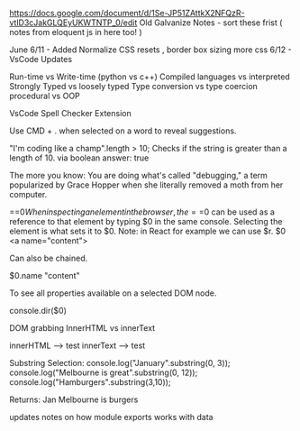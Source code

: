 https://docs.google.com/document/d/1Se-JP51ZAttkX2NFQzR-vtlD3cJakGLQEyUKWTNTP_0/edit
Old Galvanize Notes - sort these frist ( notes from eloquent js in here too! )

June
6/11 - Added Normalize CSS resets , border box sizing more css
6/12 - VsCode Updates

Run-time vs Write-time (python vs c++)
Compiled languages vs interpreted
Strongly Typed vs loosely typed
Type conversion vs type coercion
procedural vs OOP

VsCode Spell Checker Extension

Use CMD + . when selected on a word to reveal suggestions.

"I'm coding like a champ".length > 10;
Checks if the string is greater than a length of 10. via boolean
answer: true

The more you know:
You are doing what's called "debugging," a term popularized by Grace Hopper when she literally removed a moth from her computer.

<a name="content"></a> ==$0
When inspecting an element in the browser, the ==$0 can be used as a reference to that element by typing $0 in the same console.
Selecting the element is what sets it to $0. Note: in React for example we can use $r.
$0
<a name=​"content">​</a>​

Can also be chained.

$0.name
"content"

To see all properties available on a selected DOM node.

console.dir($0)

DOM
grabbing InnerHTML vs innerText

innerHTML --> <span> test </span>
innerText --> test

Substring Selection:
console.log("January".substring(0, 3));
console.log("Melbourne is great".substring(0, 12));
console.log("Hamburgers".substring(3,10));

Returns:
Jan
Melbourne is
burgers

updates notes on how module exports works with data
